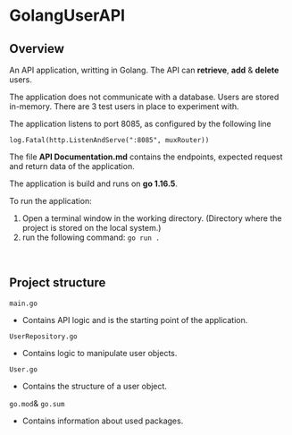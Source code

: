 # GolangUserAPI

## Overview
An API application, writting in Golang. The API can **retrieve**, **add** & **delete** users.

The application does not communicate with a database. Users are stored in-memory. There are 3 test users in place to experiment with.

The application listens to port 8085, as configured by the following line
```golang
log.Fatal(http.ListenAndServe(":8085", muxRouter))
```

The file **API Documentation.md** contains the endpoints, expected request and return data of the application.

The application is build and runs on **go 1.16.5**.

To run the application:
1. Open a terminal window in the working directory. (Directory where the project is stored on the local system.)
2. run the following command: `go run .`

<br>

## Project structure

`main.go`
* Contains API logic and is the starting point of the application.

`UserRepository.go`
* Contains logic to manipulate user objects.

`User.go`
* Contains the structure of a user object.

`go.mod`& `go.sum`
* Contains information about used packages. 